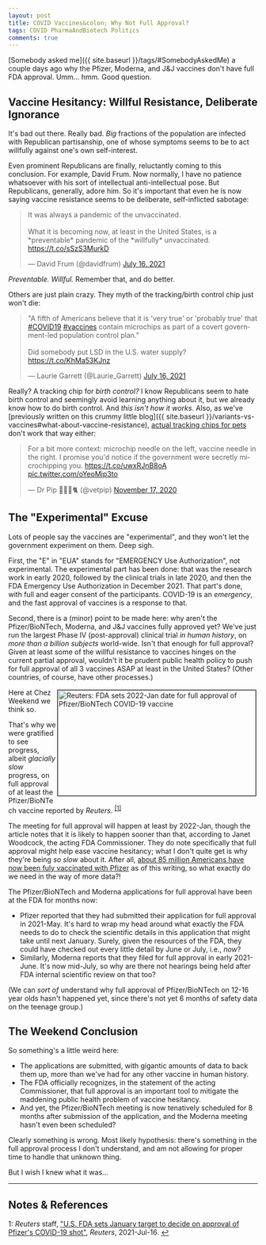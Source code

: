 ```yaml
---
layout: post
title: COVID Vaccines&colon; Why Not Full Approval?
tags: COVID PharmaAndBiotech Politics
comments: true
---
```

[Somebody asked me]({{ site.baseurl }}/tags/#SomebodyAskedMe) a couple days ago why the
Pfizer, Moderna, and J&amp;J vaccines don't have full FDA approval.  Umm&hellip; hmm.
Good question.  


## Vaccine Hesitancy: Willful Resistance, Deliberate Ignorance  

It's bad out there.  Really bad.  _Big_ fractions of the population are infected with Republican
partisanship, one of whose symptoms seems to be to act willfully against one's own self-interest.

Even prominent Republicans are finally, reluctantly coming to this conclusion.  For
example, David Frum.  Now normally, I have no patience whatsoever with his sort of
intellectual anti-intellectual pose.  But Republicans, generally, adore him.  So it's
important that even he is now saying vaccine resistance seems to be deliberate,
self-inflicted sabotage:  

<blockquote class="twitter-tweet">
  <p lang="en" dir="ltr">
    It was always a pandemic of the unvaccinated. <br><br>
    What it is becoming now, at least in the United States, is a *preventable* pandemic of the *willfully* unvaccinated. <a href="https://t.co/sSzS3MurkD">https://t.co/sSzS3MurkD</a>
  </p>&mdash; David Frum (@davidfrum) <a href="https://twitter.com/davidfrum/status/1416057187282079744?ref_src=twsrc%5Etfw">July 16, 2021</a>
</blockquote>
<script async src="https://platform.twitter.com/widgets.js"></script>

_Preventable.  Willful._  Remember that, and do better.  

Others are just plain crazy.  They myth of the tracking/birth control chip just won't die:  

<blockquote class="twitter-tweet">
  <p lang="en" dir="ltr">
    &quot;A fifth of Americans believe that it is &#39;very true&#39; or &#39;probably true&#39; that <a href="https://twitter.com/hashtag/COVID19?src=hash&amp;ref_src=twsrc%5Etfw">#COVID19</a> <a href="https://twitter.com/hashtag/vaccines?src=hash&amp;ref_src=twsrc%5Etfw">#vaccines</a> contain microchips as part of a covert government-led population control plan.&quot;<br><br>
    Did somebody put LSD in the U.S. water supply? <a href="https://t.co/KhMa53KJnz">https://t.co/KhMa53KJnz</a>
  </p>&mdash; Laurie Garrett (@Laurie_Garrett) <a href="https://twitter.com/Laurie_Garrett/status/1416111930272583680?ref_src=twsrc%5Etfw">July 16, 2021</a>
</blockquote>
<script async src="https://platform.twitter.com/widgets.js"></script>

Really?  A tracking chip for _birth control?_ I know Republicans seem to hate birth
control and seemingly avoid learning anything about it, but we already know how to do birth control.
And _this isn't how it works._  Also, as we've 
[previously written on this crummy little blog]({{ site.baseurl }}/variants-vs-vaccines#what-about-vaccine-resistance), 
[actual tracking chips for pets](https://www.someweekendreading.blog/variants-vs-vaccines/) don't
work that way either:  

<blockquote class="twitter-tweet">
  <p lang="en" dir="ltr">
    For a bit more context: microchip needle on the left, vaccine needle in the right. 
    I promise you'd notice if the government were secretly microchipping you. 
    <a href="https://t.co/uwxRJnB8oA">https://t.co/uwxRJnB8oA</a> <a href="https://t.co/oYeoMip3to">pic.twitter.com/oYeoMip3to</a>
  </p>
  &mdash; Dr Pip 👩🏻‍⚕️🐈 (@vetpip) <a href="https://twitter.com/vetpip/status/1328740921832255488?ref_src=twsrc%5Etfw">November 17, 2020</a>
</blockquote>
<script async src="https://platform.twitter.com/widgets.js"></script>


## The "Experimental" Excuse  

Lots of people say the vaccines are "experimental", and they won't let the government
experiment on them.  Deep sigh.  

First, the "E" in "EUA" stands for "EMERGENCY Use Authorization", not experimental.  The
experimental part has been done: that was the research work in early 2020, followed by the
clinical trials in late 2020, and then the FDA Emergency Use Authorization in December 2021.
That part's done, with full and eager consent of the participants.  COVID-19 is an
_emergency_, and the fast approval of vaccines is a response to that.  

Second, there is a (minor) point to be made here: why aren't the Pfizer/BioNTech, Moderna,
and J&amp;J vaccines fully approved yet?  We've just run the largest Phase IV
(post-approval) clinical trial _in human history_, on _more than a billion subjects_
world-wide.  Isn't that enough for full approval?  Given at least some of the willful
resistance to vaccines hinges on the current partial approval, wouldn't it be prudent
public health policy to push for full approval of all 3 vaccines ASAP at least in the
United States?  (Other countries, of course, have other processes.)  

<img src="{{ site.baseurl }}/images/2021-07-17-covid-vaccine-full-approval-reuters.jpg" width="400" height="213" alt="Reuters: FDA sets 2022-Jan date for full approval of Pfizer/BioNTech COVID-19 vaccine" title="Reuters: FDA sets 2022-Jan date for full approval of Pfizer/BioNTech COVID-19 vaccine" style="float: right; margin: 3px 3px 3px 3px; border: 1px solid #000000;">
Here at Chez Weekend we think so.  

That's why we were gratified to see progress, albeit _glacially slow_ progress, on full
approval of at least the Pfizer/BioNTech vaccine reported by 
_Reuters_. <sup id="fn1a">[[1]](#fn1)</sup>  

The meeting for full approval will happen at least by 2022-Jan, though the article notes
that it is likely to happen sooner than that, according to Janet Woodcock, the acting FDA
Commissioner.  They do note specifically that full approval might help ease vaccine
hesitancy; what I don't quite get is why they're being _so slow_ about it.  After all,
[about 85 million Americans have now been fuly vaccinated with Pfizer](https://covid.cdc.gov/covid-data-tracker/#vaccinations)
as of this writing, so what exactly do we need in the way of more data?!  

The Pfizer/BioNTech and Moderna applications for full approval have been at the FDA for
months now:  
- Pfizer reported that they had submitted their application for full approval in
  2021-May.  It's hard to wrap my head around what exactly the FDA needs to do to check
  the scientific details in this application that might take until next January.  Surely,
  given the resources of the FDA, they could have checked out every little detail by June
  or July, i.e., _now_?  
- Similarly, Moderna reports that they filed for full approval in early 2021-June.  It's now
  mid-July, so why are there not hearings being held after FDA internal scientific review
  on that too?  
  
(We can _sort of_ understand why full approval of Pfizer/BioNTech on 12-16 year olds hasn't
happened yet, since there's not yet 6 months of safety data on the teenage group.)  


## The Weekend Conclusion  

So something's a little weird here:
- The applications are submitted, with gigantic amounts of data to back them up, more than
  we've had for any other vaccine in human history.  
- The FDA officially recognizes, in the statement of the acting Commissioner, that full
  approval is an important tool to mitigate the maddening public health problem of vaccine
  hesitancy.  
- And yet, the Pfizer/BioNTech meeting is now tenatively scheduled for 8 months after
  submission of the application, and the Moderna meeting hasn't even been scheduled?  
  
Clearly something is wrong.  Most likely hypothesis: there's something in the full
approval process I don't understand, and am not allowing for proper time to handle that
unknown thing.  

But I wish I knew what it was&hellip;

---

## Notes &amp; References  

<!--
<sup id="fn1a">[[1]](#fn1)</sup>
<a id="fn1">1</a>: [↩](#fn1a)  
-->

<a id="fn1">1</a>: _Reuters_ staff, ["U.S. FDA sets January target to decide on approval of Pfizer's COVID-19 shot"](https://www.reuters.com/business/healthcare-pharmaceuticals/us-fda-decide-pfizer-covid-19-vaccine-approval-by-january-2022-2021-07-16/), _Reuters_, 2021-Jul-16. [↩](#fn1a)  
